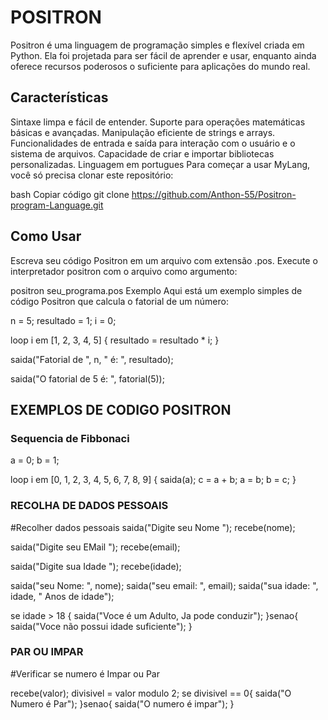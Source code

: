 # POSITRON
Positron é uma linguagem de programação simples e flexível criada em Python. Ela foi projetada para ser fácil de aprender e usar, 
enquanto ainda oferece recursos poderosos o suficiente para aplicações do mundo real.

## Características
Sintaxe limpa e fácil de entender.
Suporte para operações matemáticas básicas e avançadas.
Manipulação eficiente de strings e arrays.
Funcionalidades de entrada e saída para interação com o usuário e o sistema de arquivos.
Capacidade de criar e importar bibliotecas personalizadas.
Linguagem em portugues
Para começar a usar MyLang, você só precisa clonar este repositório:

bash
Copiar código
git clone https://github.com/Anthon-55/Positron-program-Language.git

## Como Usar
Escreva seu código Positron em um arquivo com extensão .pos.
Execute o interpretador positron com o arquivo como argumento:

positron seu_programa.pos
Exemplo
Aqui está um exemplo simples de código Positron que calcula o fatorial de um número:

n = 5;
resultado = 1;
i = 0;

loop i em [1, 2, 3, 4, 5] {
    resultado = resultado * i;
}

saida("Fatorial de ", n, " é: ", resultado);


saida("O fatorial de 5 é: ", fatorial(5));

## EXEMPLOS DE CODIGO POSITRON
### Sequencia de Fibbonaci
a = 0;
b = 1;

loop i em [0, 1, 2, 3, 4, 5, 6, 7, 8, 9] {
    saida(a);
    c = a + b;
    a = b;
    b = c;
}



### RECOLHA DE DADOS PESSOAIS
#Recolher dados pessoais
saida("Digite seu Nome ");
recebe(nome);

saida("Digite seu EMail ");
recebe(email);

saida("Digite sua Idade ");
recebe(idade);

saida("seu Nome: ", nome);
saida("seu email: ", email);
saida("sua idade: ", idade, " Anos de idade");

se idade > 18 {
    saida("Voce é um Adulto, Ja pode conduzir");
}senao{
    saida("Voce não possui idade suficiente");
}

### PAR OU IMPAR
#Verificar se numero é Impar ou Par

recebe(valor);
divisivel = valor modulo 2;
se divisivel == 0{
    saida("O Numero é Par");
}senao{
    saida("O numero é impar");
}







